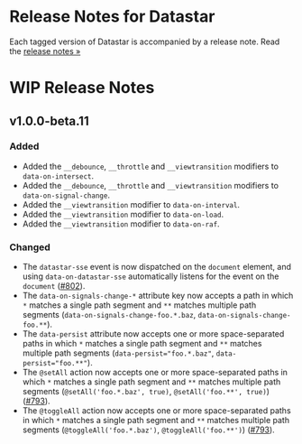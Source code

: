 # Release Notes for Datastar

Each tagged version of Datastar is accompanied by a release note. Read the [release notes »](https://github.com/starfederation/datastar/releases)

# WIP Release Notes

## v1.0.0-beta.11

### Added

- Added the `__debounce`, `__throttle` and `__viewtransition` modifiers to `data-on-intersect`.
- Added the `__debounce`, `__throttle` and `__viewtransition` modifiers to `data-on-signal-change`.
- Added the `__viewtransition` modifier to `data-on-interval`.
- Added the `__viewtransition` modifier to `data-on-load`.
- Added the `__viewtransition` modifier to `data-on-raf`.

### Changed

- The `datastar-sse` event is now dispatched on the `document` element, and using `data-on-datastar-sse` automatically listens for the event on the `document` ([#802](https://github.com/starfederation/datastar/issues/802)).
- The `data-on-signals-change-*` attribute key now accepts a path in which `*` matches a single path segment and `**` matches multiple path segments (`data-on-signals-change-foo.*.baz`, `data-on-signals-change-foo.**`).
- The `data-persist` attribute now accepts one or more space-separated paths in which `*` matches a single path segment and `**` matches multiple path segments (`data-persist="foo.*.baz"`, `data-persist="foo.**"`).
- The `@setAll` action now accepts one or more space-separated paths in which `*` matches a single path segment and `**` matches multiple path segments (`@setAll('foo.*.baz', true)`, `@setAll('foo.**', true)`) ([#793](https://github.com/starfederation/datastar/issues/793)).
- The `@toggleAll` action now accepts one or more space-separated paths in which `*` matches a single path segment and `**` matches multiple path segments (`@toggleAll('foo.*.baz')`, `@toggleAll('foo.**')`) ([#793](https://github.com/starfederation/datastar/issues/793)).